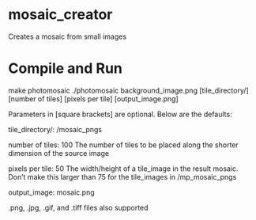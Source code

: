 # mosaic_creator
Creates a mosaic from small images

# Compile and Run
  make photomosaic
  ./photomosaic background_image.png [tile_directory/] [number of tiles] [pixels per tile] [output_image.png]
  
  Parameters in [square brackets] are optional. Below are the defaults:

  tile_directory/: /mosaic_pngs
  
  number of tiles: 100
    The number of tiles to be placed along the shorter dimension of the source image

  pixels per tile: 50
    The width/height of a tile_image in the result mosaic. Don’t make this larger than 75 for the tile_images in /mp_mosaic_pngs

output_image: mosaic.png

.png, .jpg, .gif, and .tiff files also supported
